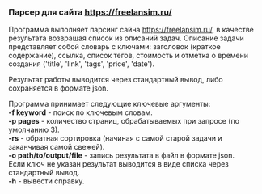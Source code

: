 ### Парсер для сайта https://freelansim.ru/
Программа выполняет парсинг сайна https://freelansim.ru/, в качестве результата возвращая
список из описаний задач.
Описание задачи представляет собой словарь с ключами: заголовок  (краткое содержание), ссылка, список
тегов, стоимость и отметка о времени создания ('title', 'link', 'tags', 'price', 'date'). 

Результат работы выводится через стандартный вывод, либо сохраняется в формате json.

Программа принимает следующие ключевые аргументы:  
__-f keyword__ - поиск по ключевым словам.  
__-p pages__ - количество страниц, обрабатываемых при запросе (по умолчанию 3).  
__-rs__ - обратная сортировка (начиная с самой старой задачи и заканчивая самой свежей).  
__-o path/to/output/file__ - запись результата в файл в формате json.  
Если ключ не указан результат выводится в виде списка через стандартный вывод.  
__-h__  - вывести справку.  

